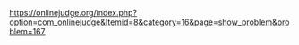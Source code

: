 https://onlinejudge.org/index.php?option=com_onlinejudge&Itemid=8&category=16&page=show_problem&problem=167